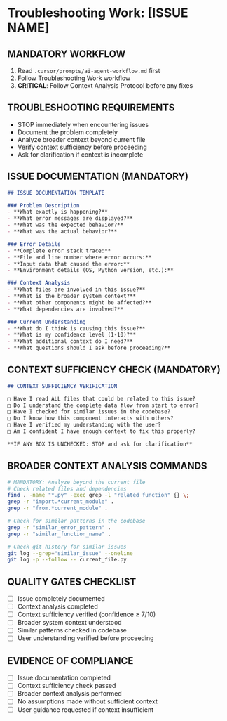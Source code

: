 # Troubleshooting Work: [ISSUE NAME]

## MANDATORY WORKFLOW
1. Read `.cursor/prompts/ai-agent-workflow.md` first
2. Follow Troubleshooting Work workflow
3. **CRITICAL**: Follow Context Analysis Protocol before any fixes

## TROUBLESHOOTING REQUIREMENTS
- STOP immediately when encountering issues
- Document the problem completely
- Analyze broader context beyond current file
- Verify context sufficiency before proceeding
- Ask for clarification if context is incomplete

## ISSUE DOCUMENTATION (MANDATORY)
```markdown
## ISSUE DOCUMENTATION TEMPLATE

### Problem Description
- **What exactly is happening?**
- **What error messages are displayed?**
- **What was the expected behavior?**
- **What was the actual behavior?**

### Error Details
- **Complete error stack trace:**
- **File and line number where error occurs:**
- **Input data that caused the error:**
- **Environment details (OS, Python version, etc.):**

### Context Analysis
- **What files are involved in this issue?**
- **What is the broader system context?**
- **What other components might be affected?**
- **What dependencies are involved?**

### Current Understanding
- **What do I think is causing this issue?**
- **What is my confidence level (1-10)?**
- **What additional context do I need?**
- **What questions should I ask before proceeding?**
```

## CONTEXT SUFFICIENCY CHECK (MANDATORY)
```markdown
## CONTEXT SUFFICIENCY VERIFICATION

□ Have I read ALL files that could be related to this issue?
□ Do I understand the complete data flow from start to error?
□ Have I checked for similar issues in the codebase?
□ Do I know how this component interacts with others?
□ Have I verified my understanding with the user?
□ Am I confident I have enough context to fix this properly?

**IF ANY BOX IS UNCHECKED: STOP and ask for clarification**
```

## BROADER CONTEXT ANALYSIS COMMANDS
```bash
# MANDATORY: Analyze beyond the current file
# Check related files and dependencies
find . -name "*.py" -exec grep -l "related_function" {} \;
grep -r "import.*current_module" .
grep -r "from.*current_module" .

# Check for similar patterns in the codebase
grep -r "similar_error_pattern" .
grep -r "similar_function_name" .

# Check git history for similar issues
git log --grep="similar_issue" --oneline
git log -p --follow -- current_file.py
```

## QUALITY GATES CHECKLIST
- [ ] Issue completely documented
- [ ] Context analysis completed
- [ ] Context sufficiency verified (confidence ≥ 7/10)
- [ ] Broader system context understood
- [ ] Similar patterns checked in codebase
- [ ] User understanding verified before proceeding

## EVIDENCE OF COMPLIANCE
- [ ] Issue documentation completed
- [ ] Context sufficiency check passed
- [ ] Broader context analysis performed
- [ ] No assumptions made without sufficient context
- [ ] User guidance requested if context insufficient
